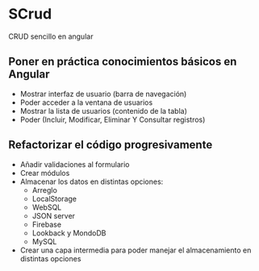 # SCrud

CRUD sencillo en angular

## Poner en práctica conocimientos básicos en Angular

- Mostrar interfaz de usuario (barra de navegación)
- Poder acceder a la ventana de usuarios
- Mostrar la lista de usuarios (contenido de la tabla)
- Poder (Incluir, Modificar, Eliminar Y Consultar registros)

## Refactorizar el código progresivamente

- Añadir validaciones al formulario
- Crear módulos
- Almacenar los datos en distintas opciones:
    - Arreglo
    - LocalStorage
    - WebSQL
    - JSON server
    - Firebase
    - Lookback y MondoDB
    - MySQL
- Crear una capa intermedia para poder manejar el almacenamiento en distintas opciones

